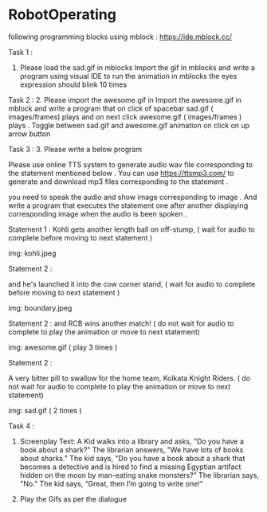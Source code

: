 # RobotOperating

following programming blocks using mblock : 
https://ide.mblock.cc/

Task 1 :
1. Please load the sad.gif in mblocks
Import the gif in mblocks and write a program using visual IDE to run the animation in mblocks 
the eyes expression should blink 10 times

Task 2 :
2. Please import the awesome.gif in 
Import the awesome.gif  in mblock and write a program that on click of spacebar sad.gif ( images/frames)
plays and on next click awesome.gif  ( images/frames ) plays  . Toggle between sad.gif and awesome.gif animation
on click on up arrow button

Task 3 :
3. Please write a below program

Please use online TTS system to generate audio wav file corresponding to the statement mentioned below .
You can use https://ttsmp3.com/ to generate and download mp3 files corresponding to the statement .

you need to speak the audio and show image corresponding to image . And write a program that executes the statement one after another
displaying corresponding image when the audio is been spoken . 


Statement 1 : 
Kohli gets another length ball on off-stump,  ( wait for audio to complete before moving to next statement )

img: kohli.jpeg



Statement 2 :

and he's launched it into the cow corner stand, ( wait for audio to complete before moving to next statement )


img:  boundary.jpeg 


Statement 2 :
and RCB wins another match!  ( do not wait for audio to complete to play the animation or move to next statement)

img: awesome.gif ( play 3 times )




Statement 2 :

A very bitter pill to swallow for the home team, Kolkata Knight Riders. ( do not wait for audio to complete to play the animation or move to next statement)

img: sad.gif ( 2 times )


Task 4 : 

1) Screenplay Text:
A Kid walks into a library and asks,
"Do you have a book about a shark?" 
The librarian answers,
"We have lots of books about sharks."
The kid says, 
"Do you have a book about a shark that becomes a detective and is hired to find a missing Egyptian artifact hidden on the moon by man-eating snake monsters?"
The librarian says, "No." 
The kid says,
“Great, then I’m going to write one!”


2) Play the Gifs as per the dialogue
